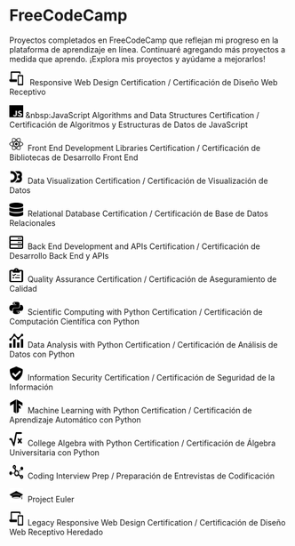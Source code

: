 # FreeCodeCamp

Proyectos completados en FreeCodeCamp que reflejan mi progreso en la plataforma de aprendizaje en línea. Continuaré agregando más proyectos a medida que aprendo. ¡Explora mis proyectos y ayúdame a mejorarlos!


<img src="resources/01.svg" title="C#" alt="C#" width="25" height="25"/>&nbsp;&nbsp; Responsive Web Design Certification / Certificación de Diseño Web Receptivo

<img src="resources/02.svg" title="C#" alt="C#" width="25" height="25"/>&nbsp;&nbsp:JavaScript Algorithms and Data Structures Certification / Certificación de Algoritmos y Estructuras de Datos de JavaScript

<img src="resources/03.svg" title="C#" alt="C#" width="25" height="25"/>&nbsp;&nbsp;Front End Development Libraries Certification / Certificación de Bibliotecas de Desarrollo Front End

<img src="resources/04.svg" title="C#" alt="C#" width="25" height="25"/>&nbsp;&nbsp;Data Visualization Certification / Certificación de Visualización de Datos

<img src="resources/05.svg" title="C#" alt="C#" width="25" height="25"/>&nbsp;&nbsp;Relational Database Certification / Certificación de Base de Datos Relacionales

<img src="resources/06.svg" title="C#" alt="C#" width="25" height="25"/>&nbsp;&nbsp;Back End Development and APIs Certification / Certificación de Desarrollo Back End y APIs

<img src="resources/07.svg" title="C#" alt="C#" width="25" height="25"/>&nbsp;&nbsp;Quality Assurance Certification / Certificación de Aseguramiento de Calidad

<img src="resources/08.svg" title="C#" alt="C#" width="25" height="25"/>&nbsp;&nbsp;Scientific Computing with Python Certification / Certificación de Computación Científica con Python

<img src="resources/09.svg" title="C#" alt="C#" width="25" height="25"/>&nbsp;&nbsp;Data Analysis with Python Certification / Certificación de Análisis de Datos con Python

<img src="resources/10.svg" title="C#" alt="C#" width="25" height="25"/>&nbsp;&nbsp;Information Security Certification / Certificación de Seguridad de la Información

<img src="resources/11.svg" title="C#" alt="C#" width="25" height="25"/>&nbsp;&nbsp;Machine Learning with Python Certification / Certificación de Aprendizaje Automático con Python

<img src="resources/12.svg" title="C#" alt="C#" width="25" height="25"/>&nbsp;&nbsp;College Algebra with Python Certification / Certificación de Álgebra Universitaria con Python

<img src="resources/13.svg" title="C#" alt="C#" width="25" height="25"/>&nbsp;&nbsp;Coding Interview Prep / Preparación de Entrevistas de Codificación

<img src="resources/14.svg" title="C#" alt="C#" width="25" height="25"/>&nbsp;&nbsp;Project Euler

<img src="resources/15.svg" title="C#" alt="C#" width="25" height="25"/>&nbsp;&nbsp;Legacy Responsive Web Design Certification / Certificación de Diseño Web Receptivo Heredado

